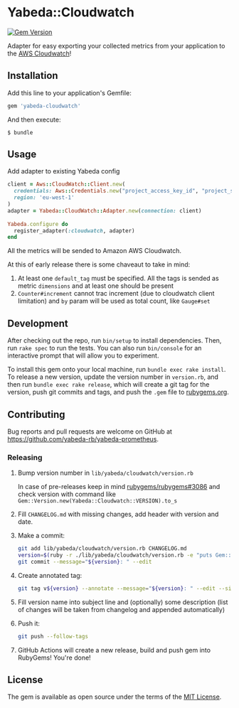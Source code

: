 # Yabeda::Cloudwatch

[![Gem Version](https://badge.fury.io/rb/yabeda-cloudwatch.svg)](https://rubygems.org/gems/yabeda-cloudwatch)

Adapter for easy exporting your collected metrics from your application to the [AWS Cloudwatch]!

## Installation

Add this line to your application's Gemfile:

```ruby
gem 'yabeda-cloudwatch'
```

And then execute:

    $ bundle

## Usage

Add adapter to existing Yabeda config

```ruby
client = Aws::CloudWatch::Client.new(
  credentials: Aws::Credentials.new("project_access_key_id", "project_secret_access_key"),
  region: 'eu-west-1'
)
adapter = Yabeda::CloudWatch::Adapter.new(connection: client)
    
Yabeda.configure do
  register_adapter(:cloudwatch, adapter)
end
```

All the metrics will be sended to Amazon AWS Cloudwatch. 

At this of early release there is some chaveaut to take in mind:
1. At least one `default_tag` must be specified. All the tags is sended as metric `dimensions` and at least one should be present
2. `Counter#increment` cannot trac increment (due to cloudwatch client limitation) and `by` param will be used as total count, like `Gauge#set`

## Development

After checking out the repo, run `bin/setup` to install dependencies. Then, run `rake spec` to run the tests. You can also run `bin/console` for an interactive prompt that will allow you to experiment.

To install this gem onto your local machine, run `bundle exec rake install`. To release a new version, update the version number in `version.rb`, and then run `bundle exec rake release`, which will create a git tag for the version, push git commits and tags, and push the `.gem` file to [rubygems.org](https://rubygems.org).

## Contributing

Bug reports and pull requests are welcome on GitHub at https://github.com/yabeda-rb/yabeda-prometheus.

### Releasing

1. Bump version number in `lib/yabeda/cloudwatch/version.rb`

   In case of pre-releases keep in mind [rubygems/rubygems#3086](https://github.com/rubygems/rubygems/issues/3086) and check version with command like `Gem::Version.new(Yabeda::Cloudwatch::VERSION).to_s`

2. Fill `CHANGELOG.md` with missing changes, add header with version and date.

3. Make a commit:

   ```sh
   git add lib/yabeda/cloudwatch/version.rb CHANGELOG.md
   version=$(ruby -r ./lib/yabeda/cloudwatch/version.rb -e "puts Gem::Version.new(Yabeda::Prometheus::VERSION)")
   git commit --message="${version}: " --edit
   ```

4. Create annotated tag:

   ```sh
   git tag v${version} --annotate --message="${version}: " --edit --sign
   ```

5. Fill version name into subject line and (optionally) some description (list of changes will be taken from changelog and appended automatically)

6. Push it:

   ```sh
   git push --follow-tags
   ```

7. GitHub Actions will create a new release, build and push gem into RubyGems! You're done!

## License

The gem is available as open source under the terms of the [MIT License](https://opensource.org/licenses/MIT).

[AWS Cloudwatch]: https://aws.amazon.com/ "AWS monitoring solution"
